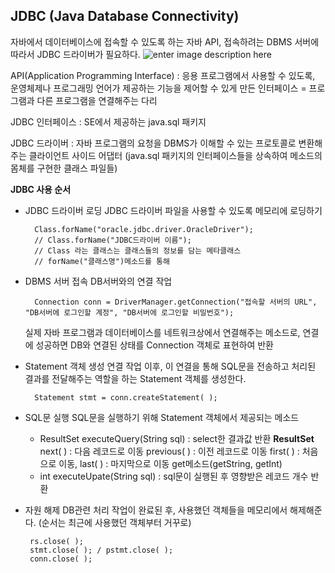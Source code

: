 ## JDBC (Java Database Connectivity)
자바에서 데이터베이스에 접속할 수 있도록 하는 자바 API, 접속하려는 DBMS 서버에 따라서 JDBC 드라이버가 필요하다.
![enter image description here](https://lh3.googleusercontent.com/t77uGoOSR-gs_rIB5Ltt3DwFxJccvdEXg8AeMPta-9KwjS0rGkSwkaAjiITAySQPJPMuzLGOooU)

API(Application Programming Interface) 
: 응용 프로그램에서 사용할 수 있도록, 운영체제나 프로그래밍 언어가 제공하는 기능을 제어할 수 있게 만든 인터페이스
= 프로그램과 다른 프로그램을 연결해주는 다리

JDBC 인터페이스
: SE에서 제공하는 java.sql 패키지

JDBC 드라이버
: 자바 프로그램의 요청을 DBMS가 이해할 수 있는 프로토콜로 변환해주는 클라이언트 사이드 어댑터
(java.sql 패키지의 인터페이스들을 상속하여 메소드의 몸체를 구현한 클래스 파일들)

**JDBC 사용 순서**
- JDBC 드라이버 로딩
JDBC 드라이버 파일을 사용할 수 있도록 메모리에 로딩하기

	    Class.forName("oracle.jdbc.driver.OracleDriver");
	    // Class.forName("JDBC드라이버 이름");
	    // Class 라는 클래스는 클래스들의 정보를 담는 메타클래스
	    // forName("클래스명")메소드를 통해 
	    
- DBMS 서버 접속
DB서버와의 연결 작업

	    Connection conn = DriverManager.getConnection("접속할 서버의 URL", "DB서버에 로그인할 계정", "DB서버에 로그인할 비밀번호");
	실제 자바 프로그램과 데이터베이스를 네트워크상에서 연결해주는 메소드로, 연결에 성공하면 DB와 연결된 상태를 Connection 객체로 표현하여 반환

- Statement 객체 생성
   연결 작업 이후, 이 연결을 통해 SQL문을 전송하고 처리된 결과를 전달해주는 역할을 하는 Statement 객체를 생성한다.
   

	    Statement stmt = conn.createStatement( );

- SQL문 실행
  SQL문을 실행하기 위해 Statement 객체에서 제공되는 메소드
  - ResultSet executeQuery(String sql) : select한 결과값 반환
    **ResultSet**
    next( ) : 다음 레코드로 이동
    previous( ) : 이전 레코드로 이동
    first( ) : 처음으로 이동, last( ) : 마지막으로 이동
    get메소드(getString, getInt)
  - int executeUpate(String sql) : sql문이 실행된 후 영향받은 레코드 개수 반환
-  자원 해제
DB관련 처리 작업이 완료된 후, 사용했던 객체들을 메모리에서 해제해준다. (순서는 최근에 사용했던 객체부터 거꾸로)

	    rs.close( );
	    stmt.close( ); / pstmt.close( );
	    conn.close( );





<!--stackedit_data:
eyJoaXN0b3J5IjpbLTQ3NzY2NTg2MiwxMDIyMTUxNDc4LC04Nz
A4OTE1OTksLTE1ODkzMjcxOTYsMjM4NDUyNzI1LDE4Mjc0MTA5
MzMsLTE4NDM2NjEwODUsLTEzNjE1OTU4MzksMTQ3ODU1MzYyNi
wxMTExNjc5ODc2LDgzNzQ1NDUzNiwxNTYxNjY4NTY2LC0xNjc4
MjQ5MDM0XX0=
-->